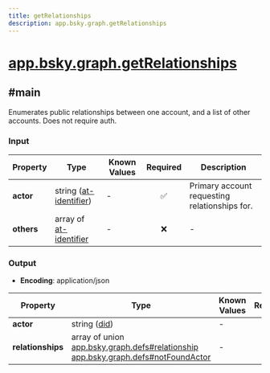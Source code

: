 ```yaml
---
title: getRelationships
description: app.bsky.graph.getRelationships
---
```


# [app.bsky.graph.getRelationships](https://github.com/myConsciousness/atproto.dart/blob/main/lexicons/app/bsky/graph/getRelationships.json)

## #main

Enumerates public relationships between one account, and a list of other accounts. Does not require auth.

### Input

| Property | Type | Known Values | Required | Description |
| --- | --- | --- | :---: | --- |
| **actor** | string ([at-identifier](https://atproto.com/specs/lexicon#at-identifier)) | - | ✅ | Primary account requesting relationships for. |
| **others** | array of [at-identifier](https://atproto.com/specs/lexicon#at-identifier) | - | ❌ | - |

### Output

- **Encoding**: application/json

| Property | Type | Known Values | Required | Description |
| --- | --- | --- | :---: | --- |
| **actor** | string ([did](https://atproto.com/specs/did)) | - | ❌ | - |
| **relationships** | array of union<br/>[app.bsky.graph.defs#relationship](../../../../lexicons/app/bsky/graph/defs.md#relationship)<br/>[app.bsky.graph.defs#notFoundActor](../../../../lexicons/app/bsky/graph/defs.md#notfoundactor) | - | ✅ | - |
